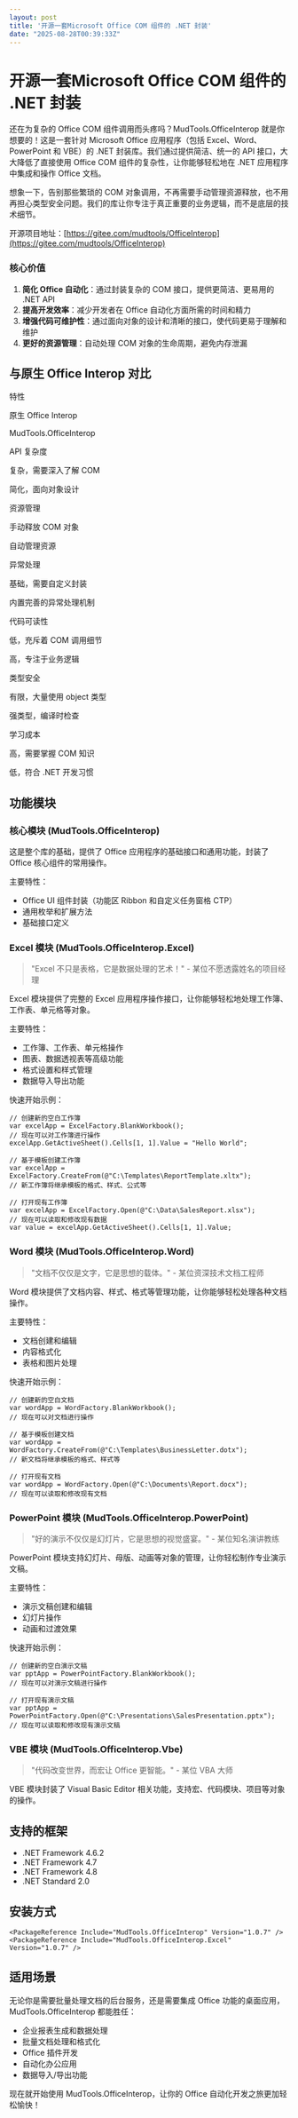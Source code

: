 ```yaml
---
layout: post
title: '开源一套Microsoft Office COM 组件的 .NET 封装'
date: "2025-08-28T00:39:33Z"
---
```

开源一套Microsoft Office COM 组件的 .NET 封装
====================================

还在为复杂的 Office COM 组件调用而头疼吗？MudTools.OfficeInterop 就是你想要的！这是一套针对 Microsoft Office 应用程序（包括 Excel、Word、PowerPoint 和 VBE）的 .NET 封装库。我们通过提供简洁、统一的 API 接口，大大降低了直接使用 Office COM 组件的复杂性，让你能够轻松地在 .NET 应用程序中集成和操作 Office 文档。

想象一下，告别那些繁琐的 COM 对象调用，不再需要手动管理资源释放，也不用再担心类型安全问题。我们的库让你专注于真正重要的业务逻辑，而不是底层的技术细节。

开源项目地址：[https://gitee.com/mudtools/OfficeInterop](https://gitee.com/mudtools/OfficeInterop)

### 核心价值

1.  **简化 Office 自动化**：通过封装复杂的 COM 接口，提供更简洁、更易用的 .NET API
2.  **提高开发效率**：减少开发者在 Office 自动化方面所需的时间和精力
3.  **增强代码可维护性**：通过面向对象的设计和清晰的接口，使代码更易于理解和维护
4.  **更好的资源管理**：自动处理 COM 对象的生命周期，避免内存泄漏

与原生 Office Interop 对比
---------------------

特性

原生 Office Interop

MudTools.OfficeInterop

API 复杂度

复杂，需要深入了解 COM

简化，面向对象设计

资源管理

手动释放 COM 对象

自动管理资源

异常处理

基础，需要自定义封装

内置完善的异常处理机制

代码可读性

低，充斥着 COM 调用细节

高，专注于业务逻辑

类型安全

有限，大量使用 object 类型

强类型，编译时检查

学习成本

高，需要掌握 COM 知识

低，符合 .NET 开发习惯

功能模块
----

### 核心模块 (MudTools.OfficeInterop)

这是整个库的基础，提供了 Office 应用程序的基础接口和通用功能，封装了 Office 核心组件的常用操作。

主要特性：

*   Office UI 组件封装（功能区 Ribbon 和自定义任务窗格 CTP）
*   通用枚举和扩展方法
*   基础接口定义

### Excel 模块 (MudTools.OfficeInterop.Excel)

> "Excel 不只是表格，它是数据处理的艺术！" - 某位不愿透露姓名的项目经理

Excel 模块提供了完整的 Excel 应用程序操作接口，让你能够轻松地处理工作簿、工作表、单元格等对象。

主要特性：

*   工作簿、工作表、单元格操作
*   图表、数据透视表等高级功能
*   格式设置和样式管理
*   数据导入导出功能

快速开始示例：

    // 创建新的空白工作簿
    var excelApp = ExcelFactory.BlankWorkbook();
    // 现在可以对工作簿进行操作
    excelApp.GetActiveSheet().Cells[1, 1].Value = "Hello World";
    
    // 基于模板创建工作簿
    var excelApp = ExcelFactory.CreateFrom(@"C:\Templates\ReportTemplate.xltx");
    // 新工作簿将继承模板的格式、样式、公式等
    
    // 打开现有工作簿
    var excelApp = ExcelFactory.Open(@"C:\Data\SalesReport.xlsx");
    // 现在可以读取和修改现有数据
    var value = excelApp.GetActiveSheet().Cells[1, 1].Value;
    

### Word 模块 (MudTools.OfficeInterop.Word)

> "文档不仅仅是文字，它是思想的载体。" - 某位资深技术文档工程师

Word 模块提供了文档内容、样式、格式等管理功能，让你能够轻松处理各种文档操作。

主要特性：

*   文档创建和编辑
*   内容格式化
*   表格和图片处理

快速开始示例：

    // 创建新的空白文档
    var wordApp = WordFactory.BlankWorkbook();
    // 现在可以对文档进行操作
    
    // 基于模板创建文档
    var wordApp = WordFactory.CreateFrom(@"C:\Templates\BusinessLetter.dotx");
    // 新文档将继承模板的格式、样式等
    
    // 打开现有文档
    var wordApp = WordFactory.Open(@"C:\Documents\Report.docx");
    // 现在可以读取和修改现有文档
    

### PowerPoint 模块 (MudTools.OfficeInterop.PowerPoint)

> "好的演示不仅仅是幻灯片，它是思想的视觉盛宴。" - 某位知名演讲教练

PowerPoint 模块支持幻灯片、母版、动画等对象的管理，让你轻松制作专业演示文稿。

主要特性：

*   演示文稿创建和编辑
*   幻灯片操作
*   动画和过渡效果

快速开始示例：

    // 创建新的空白演示文稿
    var pptApp = PowerPointFactory.BlankWorkbook();
    // 现在可以对演示文稿进行操作
    
    // 打开现有演示文稿
    var pptApp = PowerPointFactory.Open(@"C:\Presentations\SalesPresentation.pptx");
    // 现在可以读取和修改现有演示文稿
    

### VBE 模块 (MudTools.OfficeInterop.Vbe)

> "代码改变世界，而宏让 Office 更智能。" - 某位 VBA 大师

VBE 模块封装了 Visual Basic Editor 相关功能，支持宏、代码模块、项目等对象的操作。

支持的框架
-----

*   .NET Framework 4.6.2
*   .NET Framework 4.7
*   .NET Framework 4.8
*   .NET Standard 2.0

安装方式
----

    <PackageReference Include="MudTools.OfficeInterop" Version="1.0.7" />
    <PackageReference Include="MudTools.OfficeInterop.Excel" Version="1.0.7" />
    

适用场景
----

无论你是需要批量处理文档的后台服务，还是需要集成 Office 功能的桌面应用，MudTools.OfficeInterop 都能胜任：

*   企业报表生成和数据处理
*   批量文档处理和格式化
*   Office 插件开发
*   自动化办公应用
*   数据导入/导出功能

现在就开始使用 MudTools.OfficeInterop，让你的 Office 自动化开发之旅更加轻松愉快！